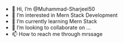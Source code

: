 - 👋 Hi, I’m @Muhammad-Sharjeel50
- 👀 I’m interested in Mern Stack Development
- 🌱 I’m currently learning Mern Stack
- 💞️ I’m looking to collaborate on ...
- 📫 How to reach me through mrssage

<!---
Muhammad-Sharjeel50/Muhammad-Sharjeel50 is a ✨ special ✨ repository because its `README.md` (this file) appears on your GitHub profile.
You can click the Preview link to take a look at your changes.
--->
